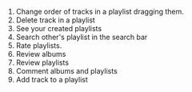 1. Change order of tracks in a playlist dragging them.
2. Delete track in a playlist
3. See your created playlists
4. Search other's playlist in the search bar
5. Rate playlists.
6. Review albums
7. Review playlists
8. Comment albums and playlists
9. Add track to a playlist
